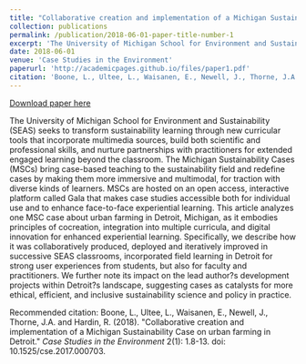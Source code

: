 ```yaml
---
title: "Collaborative creation and implementation of a Michigan Sustainability Case on urban farming in Detroit"
collection: publications
permalink: /publication/2018-06-01-paper-title-number-1
excerpt: 'The University of Michigan School for Environment and Sustainability (SEAS) seeks to transform sustainability learning through new curricular tools that incorporate multimedia sources, build both scientific and professional skills, and nurture partnerships with practitioners for extended engaged learning beyond the classroom. The Michigan Sustainability Cases (MSCs) bring case-based teaching to the sustainability field and redefine cases by making them more immersive and multimodal, for traction with diverse kinds of learners. MSCs are hosted on an open access, interactive platform called Gala that makes case studies accessible both for individual use and to enhance face-to-face experiential learning. This article analyzes one MSC case about urban farming in Detroit, Michigan, as it embodies principles of cocreation, integration into multiple curricula, and digital innovation for enhanced experiential learning. Specifically, we describe how it was collaboratively produced, deployed and iteratively improved in successive SEAS classrooms, incorporated field learning in Detroit for strong user experiences from students, but also for faculty and practitioners. We further note its impact on the lead author?s development projects within Detroit?s landscape, suggesting cases as catalysts for more ethical, efficient, and inclusive sustainability science and policy in practice.'
date: 2018-06-01
venue: 'Case Studies in the Environment'
paperurl: 'http://academicpages.github.io/files/paper1.pdf'
citation: 'Boone, L., Ultee, L., Waisanen, E., Newell, J., Thorne, J.A. and Hardin, R. (2018). &quot;Collaborative creation and implementation of a Michigan Sustainability Case on urban farming in Detroit.&quot; <i>Case Studies in the Environment</i> 2(1): 1.8-13. doi: 10.1525/cse.2017.000703 '
---
```


<a href='http://academicpages.github.io/files/paper1.pdf'>Download paper here</a>

The University of Michigan School for Environment and Sustainability (SEAS) seeks to transform sustainability learning through new curricular tools that incorporate multimedia sources, build both scientific and professional skills, and nurture partnerships with practitioners for extended engaged learning beyond the classroom. The Michigan Sustainability Cases (MSCs) bring case-based teaching to the sustainability field and redefine cases by making them more immersive and multimodal, for traction with diverse kinds of learners. MSCs are hosted on an open access, interactive platform called Gala that makes case studies accessible both for individual use and to enhance face-to-face experiential learning. This article analyzes one MSC case about urban farming in Detroit, Michigan, as it embodies principles of cocreation, integration into multiple curricula, and digital innovation for enhanced experiential learning. Specifically, we describe how it was collaboratively produced, deployed and iteratively improved in successive SEAS classrooms, incorporated field learning in Detroit for strong user experiences from students, but also for faculty and practitioners. We further note its impact on the lead author?s development projects within Detroit?s landscape, suggesting cases as catalysts for more ethical, efficient, and inclusive sustainability science and policy in practice.

Recommended citation: Boone, L., Ultee, L., Waisanen, E., Newell, J., Thorne, J.A. and Hardin, R. (2018). "Collaborative creation and implementation of a Michigan Sustainability Case on urban farming in Detroit." <i>Case Studies in the Environment</i> 2(1): 1.8-13. doi: 10.1525/cse.2017.000703. 
